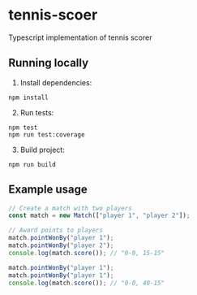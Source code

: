 # tennis-scoer

Typescript implementation of tennis scorer

## Running locally

1. Install dependencies:

```
npm install
```

2. Run tests:

```
npm test
npm run test:coverage
```

3. Build project:

```
npm run build
```

## Example usage

```typescript
// Create a match with two players
const match = new Match(["player 1", "player 2"]);

// Award points to players
match.pointWonBy("player 1");
match.pointWonBy("player 2");
console.log(match.score()); // "0-0, 15-15"

match.pointWonBy("player 1");
match.pointWonBy("player 1");
console.log(match.score()); // "0-0, 40-15"
```
